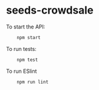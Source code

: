 # seeds-crowdsale

To start the API:

```bash
    npm start
```

To run tests:

```bash
    npm test
```

To run ESlint

```bash
    npm run lint
```
